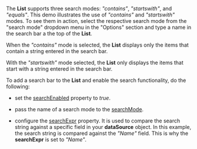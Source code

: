 The **List** supports three search modes: *"contains"*, *"startswith"*, and *"equals"*. This demo illustrates the use of *"contains"* and *"startswith"* modes. To see them in action, select the respective search mode from the "search mode" dropdown menu in the "Options" section and type a name in the search bar a the top of the **List**.

When the *"contains"* mode is selected, the **List** displays only the items that contain a string entered in the search bar.

With the *"startswith"* mode selected, the **List** only displays the items that start with a string entered in the search bar.

To add a search bar to the **List** and enable the search functionality, do the following:

- set the [searchEnabled](/Documentation/ApiReference/UI_Components/dxList/Configuration/#searchEnabled) property to *true*.   

- pass the name of a search mode to the [searchMode](/Documentation/ApiReference/UI_Components/dxList/Configuration/#searchMode).   

- configure the [searchExpr](/Documentation/ApiReference/UI_Components/dxList/Configuration/#searchMode) property. It is used to compare the search string against a specific field in your **dataSource** object. In this example, the search string is compared against the *"Name"* field. This is why the **searchExpr** is set to *"Name"*.
